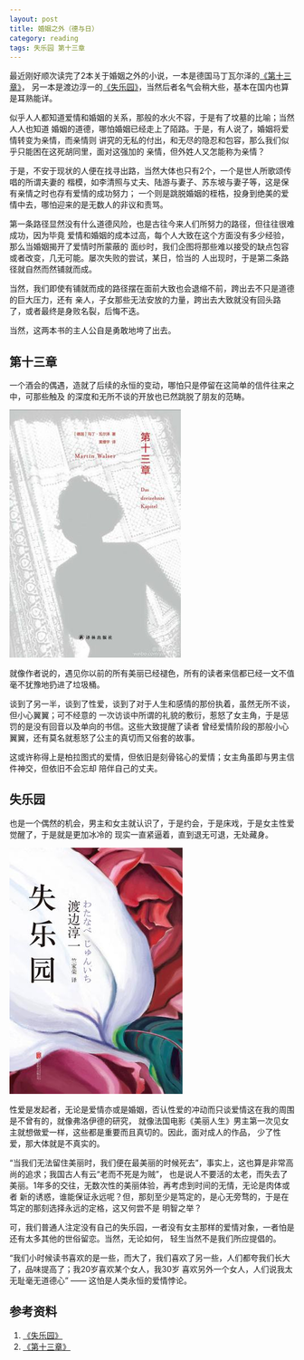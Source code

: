 ```yaml
---
layout: post
title: 婚姻之外（德与日）
category: reading
tags: 失乐园 第十三章
---
```


最近刚好顺次读完了2本关于婚姻之外的小说，一本是德国马丁瓦尔泽的[《第十三章》][《第十三章》]，
另一本是渡边淳一的[《失乐园》][《失乐园》]，当然后者名气会稍大些，基本在国内也算是耳熟能详。

似乎人人都知道爱情和婚姻的关系，那般的水火不容，于是有了坟墓的比喻；当然人人也知道
婚姻的道德，哪怕婚姻已经走上了陌路。于是，有人说了，婚姻将爱情转变为亲情，而亲情则
讲究的无私的付出，和无尽的隐忍和包容，那么我们似乎只能困在这死胡同里，面对这强加的
亲情，但外姓人又怎能称为亲情？

于是，不安于现状的人便在找寻出路，当然大体也只有2个，一个是世人所歌颂传唱的所谓夫妻的
楷模，如李清照与丈夫、陆游与妻子、苏东坡与妻子等，这是保有亲情之时也存有爱情的成功努力；
一个则是跳脱婚姻的桎梏，投身到绝美的爱情中去，哪怕迎来的是无数人的非议和责骂。

第一条路径显然没有什么道德风险，也是古往今来人们所努力的路径，但往往很难成功，因为毕竟
爱情和婚姻的成本过高，每个人大致在这个方面没有多少经验，那么当婚姻揭开了爱情时所蒙蔽的
面纱时，我们企图将那些难以接受的缺点包容或者改变，几无可能。屡次失败的尝试，某日，恰当的
人出现时，于是第二条路径就自然而然铺就而成。

当然，我们即使有铺就而成的路径摆在面前大致也会退缩不前，跨出去不只是道德的巨大压力，还有
亲人，子女那些无法安放的力量，跨出去大致就没有回头路了，或者最终是身败名裂，后悔不迭。

当然，这两本书的主人公自是勇敢地垮了出去。

## 第十三章

一个酒会的偶遇，造就了后续的永恒的变动，哪怕只是停留在这简单的信件往来之中，可那些触及
的深度和无所不谈的开放也已然跳脱了朋友的范畴。

![chapter13](/assets/images/chapter13.jpg)

就像作者说的，遇见你以前的所有美丽已经褪色，所有的读者来信都已经一文不值毫不犹豫地扔进了垃圾桶。

谈到了另一半，谈到了性爱，谈到了对于人生和感情的那份执着，虽然无所不谈，但小心翼翼；可不经意的
一次访谈中所谓的礼貌的敷衍，惹怒了女主角，于是惩罚的是没有回音以及单向的书信。这些大致提醒了读者
曾经爱情阶段的那般小心翼翼，还有莫名就惹怒了公主的真切而又俗套的故事。

这或许称得上是柏拉图式的爱情，但依旧是刻骨铭心的爱情；女主角虽即与男主信件神交，但依旧不会忘却
陪伴自己的丈夫。

## 失乐园

也是一个偶然的机会，男主和女主就认识了，于是约会，于是床戏，于是女主性爱觉醒了，于是就是更加冰冷的
现实一直紧逼着，直到退无可退，无处藏身。

![shileyuan](/assets/images/shileyuan.jpg)

性爱是发起者，无论是爱情亦或是婚姻，否认性爱的冲动而只谈爱情这在我的周围是不曾有的，就像弗洛伊德的研究，
就像法国电影《美丽人生》男主第一次见女主就想做爱一样，这些都是重要而且真切的。因此，面对成人的作品，
少了性爱，那大体就是不真实的。

“当我们无法留住美丽时，我们便在最美丽的时候死去”，事实上，这也算是非常高尚的追求；我国古人有云“老而不死是为贼”，
也是说人不要活的太老，而失去了美丽。1年多的交往，无数次性的美丽体验，再考虑到时间的无情，无论是肉体或者
新的诱惑，谁能保证永远呢？但，那刻至少是笃定的，是心无旁骛的，于是在笃定的那刻选择永远的定格，这又何尝不是
明智之举？

可，我们普通人注定没有自己的失乐园，一者没有女主那样的爱情对象，一者怕是还有太多其他的世俗留恋。当然，无论如何，
轻生当然不是我们所应提倡的。

“我们小时候读书喜欢的是一些，而大了，我们喜欢了另一些，人们都夸我们长大了，品味提高了；我20岁喜欢某个女人，我30岁
喜欢另外一个女人，人们说我太无耻毫无道德心” —— 这怕是人类永恒的爱情悖论。




## 参考资料
1. [《失乐园》][《失乐园》]
2. [《第十三章》][《第十三章》]


[《失乐园》]: http://book.douban.com/subject/25891771/
[《第十三章》]: http://book.douban.com/subject/25876946/

